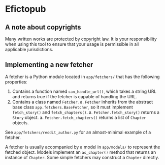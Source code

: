 # Efictopub

## A note about copyrights

Many written works are protected by copyright law. It is your responsibility when
using this tool to ensure that your usage is permissible in all applicable jurisdictions.

## Implementing a new fetcher

A fetcher is a Python module located in `app/fetchers/` that has the following properties:

   1. Contains a function named `can_handle_url()`, which takes a string URL and
      returns true if the fetcher is capable of handling the URL.
   1. Contains a class named `Fetcher`.
      a. `Fetcher` inherits from the abstract base class `app.fetchers.BaseFetcher`,
         so it must implement `fetch_story()` and `fetch_chapters()`.
      a. `Fetcher.fetch_story()` returns a `Story` object.
      a. `Fetcher.fetch_chapters()` returns a list of `Chapter` objects.

See `app/fetchers/reddit_author.py` for an almost-minimal example of a fetcher.

A fetcher is usually accompanied by a model in `app/models/` to represent the fetched
object. Models implement an `as_chapter()` method that returns an instance of `Chapter`.
Some simple fetchers may construct a `Chapter` directly.
